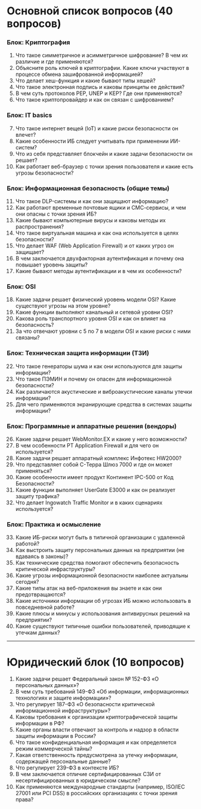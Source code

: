 
# **Основной список вопросов (40 вопросов)**

### **Блок: Криптография**

1. Что такое симметричное и асимметричное шифрование? В чем их различие и где применяются?
2. Объясните роль ключей в криптографии. Какие ключи участвуют в процессе обмена зашифрованной информацией?
3. Что делает хеш-функция и какие бывают типы хешей?
4. Что такое электронная подпись и каковы принципы ее действия?
5. В чем суть протоколов PEP, UNEP и KEP? Где они применяются?
6. Что такое криптопровайдер и как он связан с шифрованием?

### **Блок: IT basics**

7. Что такое интернет вещей (IoT) и какие риски безопасности он влечет?
8. Какие особенности ИБ следует учитывать при применении ИИ-систем?
9. Что из себя представляет блокчейн и какие задачи безопасности он решает?
10. Как работает веб-браузер с точки зрения пользователя и какие есть угрозы безопасности?

### **Блок: Информационная безопасность (общие темы)**

11. Что такое DLP-системы и как они защищают информацию?
12. Как работают временные почтовые ящики и СМС-сервисы, и чем они опасны с точки зрения ИБ?
13. Какие бывают компьютерные вирусы и каковы методы их распространения?
14. Что такое виртуальная машина и как она используется в целях безопасности?
15. Что делает WAF (Web Application Firewall) и от каких угроз он защищает?
16. В чем заключается двухфакторная аутентификация и почему она повышает уровень защиты?
17. Какие бывают методы аутентификации и в чем их особенности?

### **Блок: OSI**

18. Какие задачи решает физический уровень модели OSI? Какие существуют угрозы на этом уровне?
19. Какие функции выполняют канальный и сетевой уровни OSI?
20. Какова роль транспортного уровня OSI и как он влияет на безопасность?
21. За что отвечают уровни с 5 по 7 в модели OSI и какие риски с ними связаны?

### **Блок: Техническая защита информации (ТЗИ)**

22. Что такое генераторы шума и как они используются для защиты информации?
23. Что такое ПЭМИН и почему он опасен для информационной безопасности?
24. Как различаются акустические и виброакустические каналы утечки информации?
25. Для чего применяются экранирующие средства в системах защиты информации?

### **Блок: Программные и аппаратные решения (вендоры)**

26. Какие задачи решает WebMonitor.EX и какие у него возможности?
27. В чем особенности PT Application Firewall и для чего он используется?
28. Какие задачи решает аппаратный комплекс Инфотекс HW2000?
29. Что представляет собой C-Терра Шлюз 7000 и где он может применяться?
30. Какие особенности имеет продукт Континент IPC-500 от Код Безопасности?
31. Какие функции выполняет UserGate E3000 и как он реализует защиту трафика?
32. Что делает Ingowatch Traffic Monitor и в каких сценариях используется?

### **Блок: Практика и осмысление**

33. Какие ИБ-риски могут быть в типичной организации с удаленной работой?
34. Как выстроить защиту персональных данных на предприятии (не вдаваясь в законы)?
35. Как технические средства помогают обеспечить безопасность критической инфраструктуры?
36. Какие угрозы информационной безопасности наиболее актуальны сегодня?
37. Какие типы атак на веб-приложения вы знаете и как они предотвращаются?
38. Какие источники информации об угрозах ИБ можно использовать в повседневной работе?
39. Какие плюсы и минусы у использования антивирусных решений на предприятии?
40. Какие существуют типичные ошибки пользователей, приводящие к утечкам данных?

---

#  **Юридический блок (10 вопросов)**

1. Какие задачи решает Федеральный закон № 152-ФЗ «О персональных данных»?
2. В чем суть требований 149-ФЗ «Об информации, информационных технологиях и защите информации»?
3. Что регулирует 187-ФЗ «О безопасности критической информационной инфраструктуры»?
4. Каковы требования к организации криптографической защиты информации в РФ?
5. Какие органы власти отвечают за контроль и надзор в области защиты информации в России?
6. Что такое конфиденциальная информация и как определяется режим коммерческой тайны?
7. Какая ответственность предусмотрена за утечку информации, содержащей персональные данные?
8. Что регулирует 239-ФЗ в контексте ИБ?
9. В чем заключается отличие сертифицированных СЗИ от несертифицированных в юридическом смысле?
10. Как применяются международные стандарты (например, ISO/IEC 27001 или PCI DSS) в российских организациях с точки зрения права?

